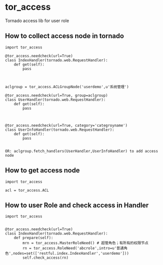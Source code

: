 tor_access
==========

Tornado access lib for user role 


## How to collect access node in tornado
```
import tor_access

@tor_access.needcheck(url=True)
class IndexHandler(tornado.web.RequestHandler):
	def get(self):
		pass



aclgroup = tor_access.ACLGroupNode('userdemo',u'系统管理')

@tor_access.needcheck(url=True, group=aclgroup)
class UserHandler(tornado.web.RequestHandler):
	def get(self):
		pass



@tor_access.needcheck(url=True, category='categroyname')
class UserInfoHandler(tornado.web.RequestHandler):
	def get(self):
		pass


OR: aclgroup.fetch_handlers(UserHandler,UserInfoHandler) to add access node 
```


## How to get  access node
```
import tor_access

acl = tor_access.ACL 

```

## How to user Role and check access in Handler
```
import tor_access


@tor_access.needcheck(url=True)
class IndexHandler(tornado.web.RequestHandler):
	def prepare(self):
		mrn = tor_access.MasterRoleNeed() # 超管角色；有所有的权限节点
		rn = tor_access.RoleNeed('abcrole',intro=u'普通角色',nodes=set(['restful.index.IndexHandler','userdemo']))
		self.check_access(rn)


```



